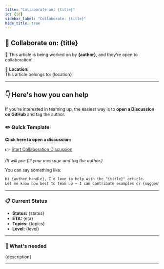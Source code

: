 ```yaml
---
title: "Collaborate on: {title}"
id: {id}
sidebar_label: "Collaborate: {title}"
hide_title: true
---
```


## 🤝 Collaborate on: {title}

📄 This article is being worked on by **{author}**, and they're open to collaboration!

🧩 **Location:**  
This article belongs to: {location}

---

## 👇 Here's how you can help

If you're interested in teaming up, the easiest way is to **open a Discussion on GitHub** and tag the author.

### ✏️ Quick Template

**Click here to open a discussion:**

👉 [Start Collaboration Discussion]({discussion_link})

_(It will pre-fill your message and tag the author.)_

You can say something like:

```markdown
Hi {author_handle}, I'd love to help with the "{title}" article.  
Let me know how best to team up — I can contribute examples or {suggested_contributions}.
```

---

### 📋 Current Status

- **Status:** {status}
- **ETA:** {eta}
- **Topics:** {topics}
- **Level:** {level}

---

### 🎯 What's needed

{description}

---

